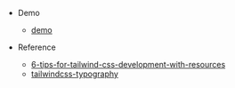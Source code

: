 - Demo
  - [demo](https://codesandbox.io/p/sandbox/recursing-david-trmgg3?file=%2FREADME.md)

- Reference
  - [6-tips-for-tailwind-css-development-with-resources](https://dev.to/joserfelix/6-tips-for-tailwind-css-development-with-resources-33i4)
  - [tailwindcss-typography](https://github.com/tailwindlabs/tailwindcss-typography)
